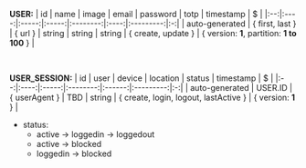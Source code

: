 **USER:**
| id | name | image | email | password | totp | timestamp | $ |
|:--:|:----:|:-----:|:-----:|:--------:|:----:|:---------:|:-:|
| auto-generated | { first, last } | { url } | string | string | string | { create, update } | { version: **1**, partition: **1 to 100** } |

<br/>

**USER_SESSION:**
| id | user | device | location | status | timestamp | $ |
|:--:|:----:|:-----:|:--------:|:------:|:---------:|:-:|
| auto-generated | USER.ID | { userAgent } | TBD | string | { create, login, logout, lastActive } | { version: **1** } |

- status:
  - active → loggedin → loggedout
  - active → blocked
  - loggedin → blocked
